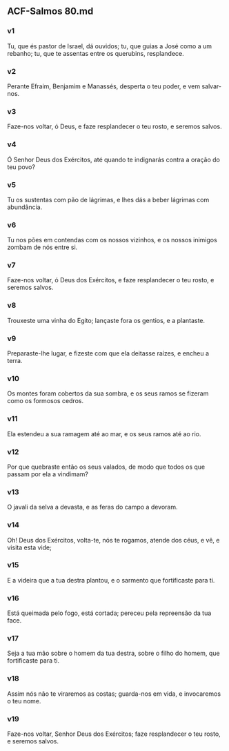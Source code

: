 ## ACF-Salmos 80.md
### v1
 Tu, que és pastor de Israel, dá ouvidos; tu, que guias a José como a um rebanho; tu, que te assentas entre os querubins, resplandece.
### v2
 Perante Efraim, Benjamim e Manassés, desperta o teu poder, e vem salvar-nos.
### v3
 Faze-nos voltar, ó Deus, e faze resplandecer o teu rosto, e seremos salvos.
### v4
 Ó Senhor Deus dos Exércitos, até quando te indignarás contra a oração do teu povo?
### v5
 Tu os sustentas com pão de lágrimas, e lhes dás a beber lágrimas com abundância.
### v6
 Tu nos pões em contendas com os nossos vizinhos, e os nossos inimigos zombam de nós entre si.
### v7
 Faze-nos voltar, ó Deus dos Exércitos, e faze resplandecer o teu rosto, e seremos salvos.
### v8
 Trouxeste uma vinha do Egito; lançaste fora os gentios, e a plantaste.
### v9
 Preparaste-lhe lugar, e fizeste com que ela deitasse raízes, e encheu a terra.
### v10
 Os montes foram cobertos da sua sombra, e os seus ramos se fizeram como os formosos cedros.
### v11
 Ela estendeu a sua ramagem até ao mar, e os seus ramos até ao rio.
### v12
 Por que quebraste então os seus valados, de modo que todos os que passam por ela a vindimam?
### v13
 O javali da selva a devasta, e as feras do campo a devoram.
### v14
 Oh! Deus dos Exércitos, volta-te, nós te rogamos, atende dos céus, e vê, e visita esta vide;
### v15
 E a videira que a tua destra plantou, e o sarmento que fortificaste para ti.
### v16
 Está queimada pelo fogo, está cortada; pereceu pela repreensão da tua face.
### v17
 Seja a tua mão sobre o homem da tua destra, sobre o filho do homem, que fortificaste para ti.
### v18
 Assim nós não te viraremos as costas; guarda-nos em vida, e invocaremos o teu nome.
### v19
 Faze-nos voltar, Senhor Deus dos Exércitos; faze resplandecer o teu rosto, e seremos salvos.
